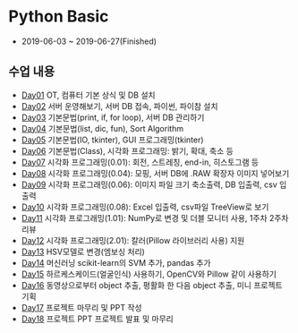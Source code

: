 # Python Basic

- 2019-06-03 ~ 2019-06-27(Finished)

## 수업 내용

- [Day01](./Markdown/python_01.md) OT, 컴퓨터 기본 상식 및 DB 설치
- [Day02](./Markdown/python_02.md) 서버 운영해보기, 서버 DB 접속, 파이썬, 파이참 설치
- [Day03](./Markdown/python_03.md) 기본문법(print, if, for loop), 서버 DB 관리하기
- [Day04](./Markdown/python_04.md) 기본문법(list, dic, fun), Sort Algorithm
- [Day05](./Markdown/python_05.md) 기본문법(IO, tkinter),  GUI 프로그래밍(tkinter)
- [Day06](./Markdown/python_06.md) 기본문법(Class), 시각화 프로그래밍: 밝기, 확대, 축소 등
- [Day07](./Markdown/python_07.md) 시각화 프로그래밍(0.01): 회전, 스트레칭, end-in, 히스토그램 등
- [Day08](./Markdown/python_08.md) 시각화 프로그래밍(0.04): 모핑, 서버 DB에 .RAW 확장자 이미지 넣어보기
- [Day09](./Markdown/python_09.md) 시각화 프로그래밍(0.06): 이미지 파일 크기 축소출력, DB 입출력, csv 입출력
- [Day10](./Markdown/python_10.md) 시각화 프로그래밍(0.08): Excel 입출력, csv파일 TreeView로 보기
- [Day11](./Markdown/python_11.md) 시각화 프로그래밍(1.01): NumPy로 변경 및 더블 모니터 사용, 1주차 2주차 리뷰
- [Day12](./Markdown/python_12.md) 시각화 프로그래밍(2.01): 칼러(Pillow 라이브러리 사용) 지원
- [Day13](./Markdown/python_13.md) HSV모델로 변경(엠보싱 처리)
- [Day14](./Markdown/python_14.md) 머신러닝 scikit-learn의 SVM 추가, pandas 추가
- [Day15](./Markdown/python_15.md) 하르케스케이드(얼굴인식) 사용하기, OpenCV와 Pillow 같이 사용하기
- [Day16](./Markdown/python_16.md) 동영상으로부터 object 추출, 평활화 한 다음 object 추출, 미니 프로젝트 기획
- [Day17](./Markdown/python_17.md) 프로젝트 마무리 및 PPT 작성
- [Day18](./Visualization%20&%20Deep%20Learning.pdf) 프로젝트 PPT 프로젝트 발표 및 마무리
